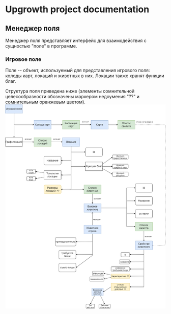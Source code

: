 # Upgrowth project documentation

## Менеджер поля

Менеджер поля представляет интерфейс для взаимодействия с сущностью "поле" в программе.


### Игровое поле
Поле -- объект, используемый для представления игрового поля: колоды карт, локаций и животных в них. Локации также хранят функции благ.

Структура поля приведена ниже (элементы сомнительной целесообразности обозначены маркером недоумения "??" и сомнительным оранжевым цветом).
![Структура поля](./images/struct.png)